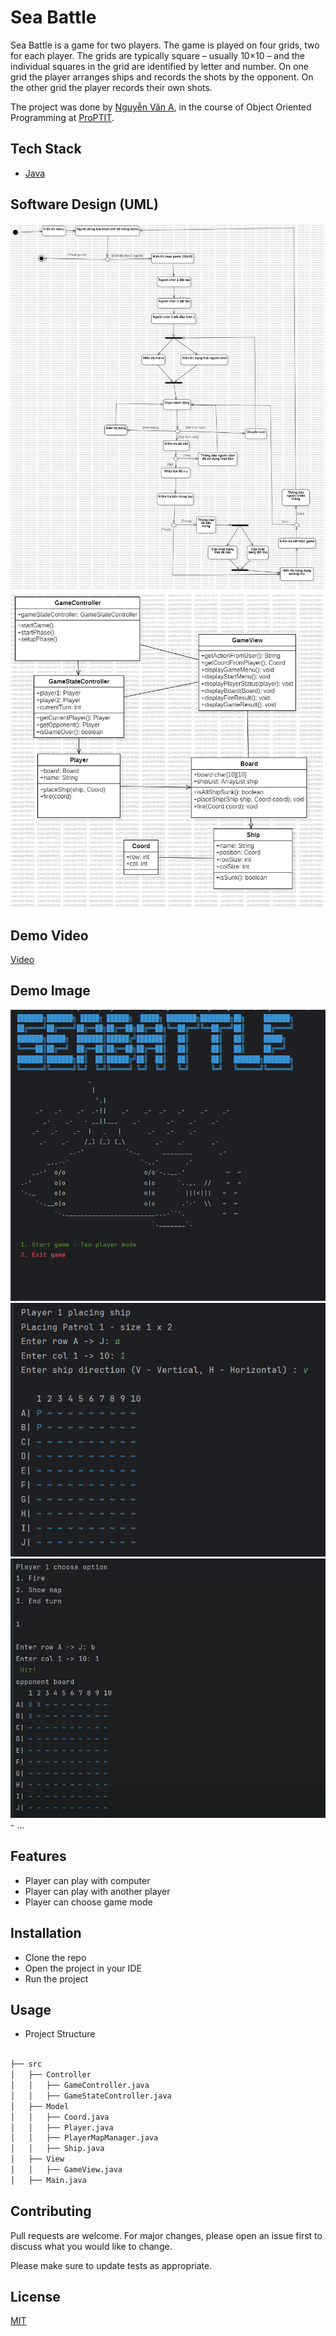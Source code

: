 # Sea Battle

Sea Battle is a game for two players. The game is played on four grids, two for each player. The grids are typically square – usually 10×10 – and the individual squares in the grid are identified by letter and number. On one grid the player arranges ships and records the shots by the opponent. On the other grid the player records their own shots.

The project was done by [Nguyễn Văn A](https://github.com/naa-ntu), in the course of Object Oriented Programming at [ProPTIT](https://proptit.com/).


## Tech Stack

- [Java](https://www.java.com/en/) 


## Software Design (UML)
<img src="./Activity diagram.jpg"/>
<img src="./Class diagram.jpg"/>

## Demo Video
[Video](https://youtu.be/0esXYYC6iEM?si=IcJWPWdgszHXd_1q)
## Demo Image
<img src="./demo1.png"/>
<img src="./demo2.png"/>
<img src="./demo3.png"/>
- ...

## Features

- Player can play with computer
- Player can play with another player
- Player can choose game mode

## Installation

- Clone the repo
- Open the project in your IDE
- Run the project


## Usage

- Project Structure

```bash

├── src
│   ├── Controller
│   │   ├── GameController.java
│   │   ├── GameStateController.java
│   ├── Model
│   │   ├── Coord.java
│   │   ├── Player.java
│   │   ├── PlayerMapManager.java
│   │   ├── Ship.java
│   ├── View
│   │   ├── GameView.java
│   ├── Main.java
```

## Contributing

Pull requests are welcome. For major changes, please open an issue first
to discuss what you would like to change.

Please make sure to update tests as appropriate.

## License

[MIT](https://choosealicense.com/licenses/mit/)
